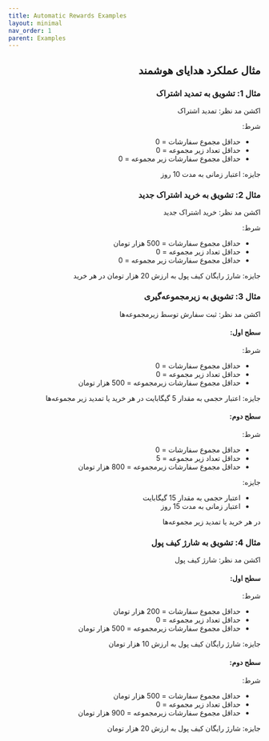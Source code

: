 ```yaml
---
title: Automatic Rewards Examples
layout: minimal
nav_order: 1
parent: Examples
---
```


<head>
    <meta charset="utf-8">
    <link rel="stylesheet" href="https://b3h1z.github.io/HidyBot-Docs/assets/css/style.css">
</head>
<div dir="rtl">

<h2>مثال عملکرد هدایای هوشمند</h2>

<h3>مثال 1: تشویق به تمدید اشتراک</h3>
<p>اکشن مد نظر: تمدید اشتراک</p>
<p>شرط:</p>
<ul>
    <li>حداقل مجموع سفارشات = 0</li>
    <li>حداقل تعداد زیر مجموعه = 0</li>
    <li>حداقل مجموع سفارشات زیر مجموعه = 0</li>
</ul>
<p>جایزه: اعتبار زمانی به مدت 10 روز</p>

<h3>مثال 2: تشویق به خرید اشتراک جدید</h3>
<p>اکشن مد نظر: خرید اشتراک جدید</p>
<p>شرط:</p>
<ul>
    <li>حداقل مجموع سفارشات = 500 هزار تومان</li>
    <li>حداقل تعداد زیر مجموعه = 0</li>
    <li>حداقل مجموع سفارشات زیر مجموعه = 0</li>
</ul>
<p>جایزه: شارژ رایگان کیف پول به ارزش 20 هزار تومان در هر خرید</p>

<h3>مثال 3: تشویق به زیرمجموعه‌گیری</h3>
<p>اکشن مد نظر: ثبت سفارش توسط زیرمجموعه‌ها</p>

<h4>سطح اول:</h4>
<p>شرط:</p>
<ul>
    <li>حداقل مجموع سفارشات = 0</li>
    <li>حداقل تعداد زیر مجموعه = 0</li>
    <li>حداقل مجموع سفارشات زیرمجموعه = 500 هزار تومان</li>
</ul>
<p>جایزه: اعتبار حجمی به مقدار 5 گیگابایت در هر خرید یا تمدید زیر مجموعه‌ها</p>

<h4>سطح دوم:</h4>
<p>شرط:</p>
<ul>
    <li>حداقل مجموع سفارشات = 0</li>
    <li>حداقل تعداد زیر مجموعه = 5</li>
    <li>حداقل مجموع سفارشات زیرمجموعه = 800 هزار تومان</li>
</ul>
<p>جایزه:</p>
<ul>
    <li>اعتبار حجمی به مقدار 15 گیگابایت</li>
    <li>اعتبار زمانی به مدت 15 روز</li>
</ul>
<p>در هر خرید یا تمدید زیر مجموعه‌ها</p>

<h3>مثال 4: تشویق به شارژ کیف پول</h3>
<p>اکشن مد نظر: شارژ کیف پول</p>

<h4>سطح اول:</h4>
<p>شرط:</p>
<ul>
    <li>حداقل مجموع سفارشات = 200 هزار تومان</li>
    <li>حداقل تعداد زیر مجموعه = 0</li>
    <li>حداقل مجموع سفارشات زیرمجموعه = 500 هزار تومان</li>
</ul>
<p>جایزه: شارژ رایگان کیف پول به ارزش 10 هزار تومان</p>

<h4>سطح دوم:</h4>
<p>شرط:</p>
<ul>
    <li>حداقل مجموع سفارشات = 500 هزار تومان</li>
    <li>حداقل تعداد زیر مجموعه = 0</li>
    <li>حداقل مجموع سفارشات زیرمجموعه = 900 هزار تومان</li>
</ul>
<p>جایزه: شارژ رایگان کیف پول به ارزش 20 هزار تومان</p>

</body>

</div>
